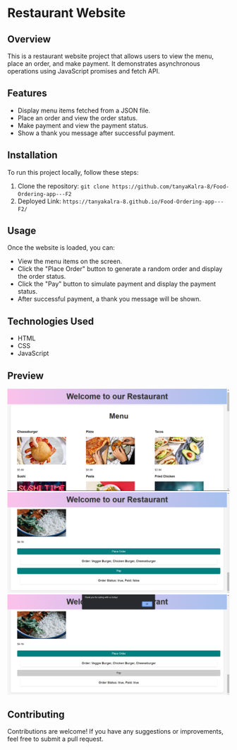 <!DOCTYPE html>
<html>
<head>
  <meta charset="UTF-8">
</head>
<body>
  <h1>Restaurant Website</h1>

  <h2>Overview</h2>
  <p>This is a restaurant website project that allows users to view the menu, place an order, and make payment. It demonstrates asynchronous operations using JavaScript promises and fetch API.</p>

  <h2>Features</h2>
  <ul>
    <li>Display menu items fetched from a JSON file.</li>
    <li>Place an order and view the order status.</li>
    <li>Make payment and view the payment status.</li>
    <li>Show a thank you message after successful payment.</li>
  </ul>

  <h2>Installation</h2>
  <p>To run this project locally, follow these steps:</p>
  <ol>
    <li>Clone the repository: <code>git clone https://github.com/tanyaKalra-8/Food-Ordering-app---F2</code></li>
    <li>Deployed Link:  <code>https://tanyakalra-8.github.io/Food-Ordering-app---F2/</code></li>
  </ol>

  <h2>Usage</h2>
  <p>Once the website is loaded, you can:</p>
  <ul>
    <li>View the menu items on the screen.</li>
    <li>Click the "Place Order" button to generate a random order and display the order status.</li>
    <li>Click the "Pay" button to simulate payment and display the payment status.</li>
    <li>After successful payment, a thank you message will be shown.</li>
  </ul>

  <h2>Technologies Used</h2>
  <ul>
    <li>HTML</li>
    <li>CSS</li>
    <li>JavaScript</li>
  </ul>

  <h2>Preview</h2>
  <img src="./overview/Food ordering app.png" alt="image">
  <img src="./overview/Food ordering app 1.png" alt="image">
  <img src="./overview/Food ordering app 2.png" alt="image">

  <h2>Contributing</h2>
  <p>Contributions are welcome! If you have any suggestions or improvements, feel free to submit a pull request.</p>

</body>
</html>
